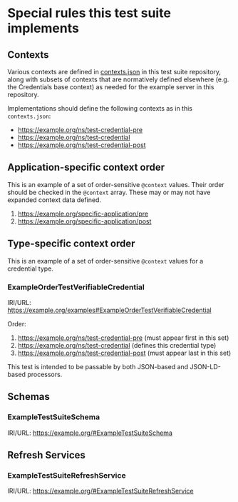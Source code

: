 # Special rules this test suite implements

## Contexts

Various contexts are defined in [contexts.json](../contexts.json) in this test suite repository,
along with subsets of contexts that are normatively defined elsewhere (e.g. the
Credentials base context) as needed for the example server in this repository.

Implementations should define the following contexts as in this `contexts.json`:
- <https://example.org/ns/test-credential-pre>
- <https://example.org/ns/test-credential>
- <https://example.org/ns/test-credential-post>

## Application-specific context order

This is an example of a set of order-sensitive `@context` values.
Their order should be checked in the `@context` array.
These may or may not have expanded context data defined.

1. <https://example.org/specific-application/pre>
2. <https://example.org/specific-application/post>

## Type-specific context order

This is an example of a set of order-sensitive `@context` values for a credential type.

### ExampleOrderTestVerifiableCredential

IRI/URL: <https://example.org/examples#ExampleOrderTestVerifiableCredential>

Order:
1. <https://example.org/ns/test-credential-pre> (must appear first in this set)
2. <https://example.org/ns/test-credential> (defines this credential type)
3. <https://example.org/ns/test-credential-post> (must appear last in this set)

This test is intended to be passable by both JSON-based and JSON-LD-based processors.

## Schemas

### ExampleTestSuiteSchema

IRI/URL: <https://example.org/#ExampleTestSuiteSchema>

## Refresh Services

### ExampleTestSuiteRefreshService

IRI/URL: <https://example.org/#ExampleTestSuiteRefreshService>
